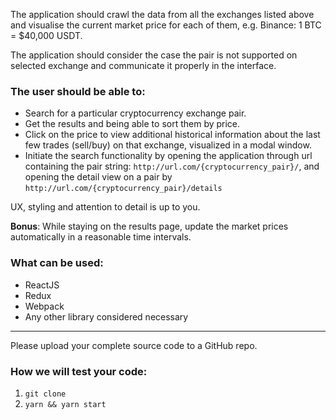 The application should crawl the data from all the exchanges listed above and visualise the current market price for each of them, e.g. Binance: 1 BTC = $40,000 USDT.

The application should consider the case the pair is not supported on selected exchange and communicate it properly in the interface.

### The user should be able to:
* Search for a particular cryptocurrency exchange pair.
* Get the results and being able to sort them by price.
* Click on the price to view additional historical information about the last few trades (sell/buy) on that exchange, visualized in a modal window.
* Initiate the search functionality by opening the application through url containing the pair string: `http://url.com/{cryptocurrency_pair}/`, and opening the detail view on a pair by `http://url.com/{cryptocurrency_pair}/details`

UX, styling and attention to detail is up to you.

**Bonus**: 
While staying on the results page, update the market prices automatically in a reasonable time intervals.

### What can be used:

* ReactJS
* Redux
* Webpack
* Any other library considered necessary

---

Please upload your complete source code to a GitHub repo.

### How we will test your code:

1. `git clone`
2. `yarn && yarn start`